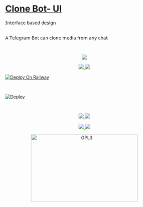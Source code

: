# [Clone Bot- UI](https://github.com/m4mallu/clonebot-ui) 
𝖨𝗇𝗍𝖾𝗋𝖿𝖺𝖼𝖾 𝖻𝖺𝗌𝖾𝖽 𝖽𝖾𝗌𝗂𝗀𝗇
<br>
<br>

𝖠 𝖳𝖾𝗅𝖾𝗀𝗋𝖺𝗆 𝖡𝗈𝗍 𝖼𝖺𝗇 𝖼𝗅𝗈𝗇𝖾 𝗆𝖾𝖽𝗂𝖺 𝖿𝗋𝗈𝗆 𝖺𝗇𝗒 𝖼𝗁𝖺𝗍

<br>

<p align="center">
    <a href="https://www.python.org">
        <img src="https://img.shields.io/badge/PYTHON-PROJECT-blueviolet?style=for-the-badge&logo=python">
    </a>

<p align="center">
  <a href="https://github.com/m4mallu/clonebot-ui/stargazers">
    <img src="https://img.shields.io/github/stars/m4mallu/clonebot-ui?style=social">
  </a>
  <a href="https://github.com/m4mallu/clonebot-ui/fork">
    <img src="https://img.shields.io/github/forks/m4mallu/clonebot-ui?label=Fork&style=social">
  </a>  
</p>

[![Deploy On Railway](https://railway.app/button.svg)](https://github.com/iamLiquidX/clonebot-ui/wiki/Steps-To-Deploy-Railway.app-Platform)

<br>

[![Deploy](https://www.herokucdn.com/deploy/button.svg)](https://heroku.com/deploy?template=https://github.com/m4mallu/clonebot-ui)

<br>

<p align="center">
    <a href="https://telegra.ph/Clonebot-UI-Help-05-30">
        <img src="https://img.shields.io/badge/Read-Documentation-blueviolet?style=for-the-badge&logo=telegraph">
    </a>
    <a href="https://github.com/m4mallu/clonebot">
        <img src="https://img.shields.io/badge/Clonebot-Main%20Page-blueviolet?style=for-the-badge&logo=github">
    </a>
</p>

<p align="center">
    <a href="https://t.me/space4renjith">
        <img src="https://img.shields.io/badge/Contact-Developer-blueviolet?style=for-the-badge&logo=telegram">
    </a>
    <a href="https://github.com/pyrogram/pyrogram">
        <img src="https://img.shields.io/badge/development-credits-blueviolet?style=for-the-badge&logo=github">
    </a>
</p>

<p align="center">
    <a href="https://t.me/space4renjith">
        <img alt="GPL3" src ="https://telegra.ph/file/c4f778ccfc576a954dd20.gif" width="340" height="214"/>
    </a>
</p>


